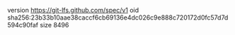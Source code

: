 version https://git-lfs.github.com/spec/v1
oid sha256:23b33b10aae38caccf6cb69136e4dc026c9e888c720172d0fc57d7d594c90faf
size 8496
